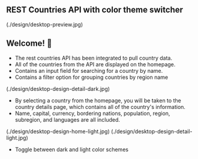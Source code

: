 ## REST Countries API with color theme switcher

(./design/desktop-preview.jpg)

## Welcome! 👋

- The rest countries API has been integrated to pull country data. 
- All of the countries from the API are displayed on the homepage.
- Contains an input field for searching for a country by name.
- Contains a filter option for grouping countries by region name


(./design/desktop-design-detail-dark.jpg)

- By selecting a country from the homepage, you will be taken to the country details page, which contains all of the country's information.
- Name, capital, currency, bordering nations, population, region, subregion, and languages are all included.


(./design/desktop-design-home-light.jpg)
(./design/desktop-design-detail-light.jpg)

- Toggle between dark and light color schemes
